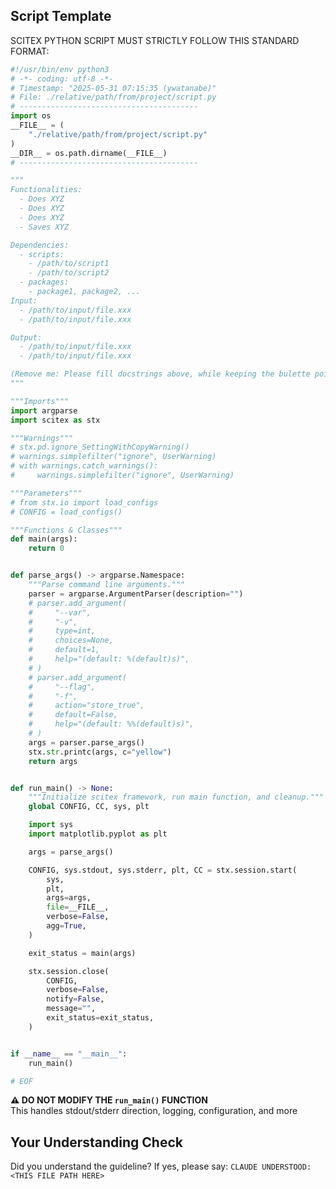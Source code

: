 <!-- ---
!-- Timestamp: 2025-06-14 06:40:13
!-- Author: ywatanabe
!-- File: /home/ywatanabe/.dotfiles/.claude/to_claude/guidelines/python/IMPORTANT-SCITEX-02-file-template.md
!-- --- -->

## Script Template

SCITEX PYTHON SCRIPT MUST STRICTLY FOLLOW THIS STANDARD FORMAT:

```python
#!/usr/bin/env python3
# -*- coding: utf-8 -*-
# Timestamp: "2025-05-31 07:15:35 (ywatanabe)"
# File: ./relative/path/from/project/script.py
# ----------------------------------------
import os
__FILE__ = (
    "./relative/path/from/project/script.py"
)
__DIR__ = os.path.dirname(__FILE__)
# ----------------------------------------

"""
Functionalities:
  - Does XYZ
  - Does XYZ
  - Does XYZ
  - Saves XYZ

Dependencies:
  - scripts:
    - /path/to/script1
    - /path/to/script2
  - packages:
    - package1, package2, ...
Input:
  - /path/to/input/file.xxx
  - /path/to/input/file.xxx

Output:
  - /path/to/input/file.xxx
  - /path/to/input/file.xxx

(Remove me: Please fill docstrings above, while keeping the bulette point style, and remove this instruction line)
"""

"""Imports"""
import argparse
import scitex as stx

"""Warnings"""
# stx.pd.ignore_SettingWithCopyWarning()
# warnings.simplefilter("ignore", UserWarning)
# with warnings.catch_warnings():
#     warnings.simplefilter("ignore", UserWarning)

"""Parameters"""
# from stx.io import load_configs
# CONFIG = load_configs()

"""Functions & Classes"""
def main(args):
    return 0


def parse_args() -> argparse.Namespace:
    """Parse command line arguments."""
    parser = argparse.ArgumentParser(description="")
    # parser.add_argument(
    #     "--var",
    #     "-v",
    #     type=int,
    #     choices=None,
    #     default=1,
    #     help="(default: %(default)s)",
    # )
    # parser.add_argument(
    #     "--flag",
    #     "-f",
    #     action="store_true",
    #     default=False,
    #     help="(default: %%(default)s)",
    # )
    args = parser.parse_args()
    stx.str.printc(args, c="yellow")
    return args


def run_main() -> None:
    """Initialize scitex framework, run main function, and cleanup."""
    global CONFIG, CC, sys, plt

    import sys
    import matplotlib.pyplot as plt

    args = parse_args()

    CONFIG, sys.stdout, sys.stderr, plt, CC = stx.session.start(
        sys,
        plt,
        args=args,
        file=__FILE__,
        verbose=False,
        agg=True,
    )

    exit_status = main(args)

    stx.session.close(
        CONFIG,
        verbose=False,
        notify=False,
        message="",
        exit_status=exit_status,
    )


if __name__ == "__main__":
    run_main()

# EOF
```

**⚠️ DO NOT MODIFY THE `run_main()` FUNCTION**  
This handles stdout/stderr direction, logging, configuration, and more

## Your Understanding Check
Did you understand the guideline? If yes, please say:
`CLAUDE UNDERSTOOD: <THIS FILE PATH HERE>`

<!-- EOF -->